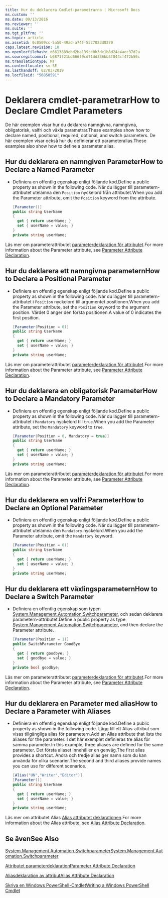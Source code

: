 ```yaml
---
title: Hur du deklarera Cmdlet-parametrarna | Microsoft Docs
ms.custom: ''
ms.date: 09/13/2016
ms.reviewer: ''
ms.suite: ''
ms.tgt_pltfrm: ''
ms.topic: article
ms.assetid: 0c0509cc-5a50-49ad-a74f-5527023d0270
caps.latest.revision: 10
ms.openlocfilehash: d6613889ebd2ba139ce0b3de1b8d24e4aec37d2a
ms.sourcegitcommit: b6871f21bd666f9cd71dd336bb3f844cf472b56c
ms.translationtype: MT
ms.contentlocale: sv-SE
ms.lasthandoff: 02/03/2019
ms.locfileid: "56850591"
---
```

# <a name="how-to-declare-cmdlet-parameters"></a><span data-ttu-id="ac86d-102">Deklarera cmdlet-parametrar</span><span class="sxs-lookup"><span data-stu-id="ac86d-102">How to Declare Cmdlet Parameters</span></span>

<span data-ttu-id="ac86d-103">De här exemplen visar hur du deklarera namngivna, namngivna, obligatorisk, valfri och växla parametrar.</span><span class="sxs-lookup"><span data-stu-id="ac86d-103">These examples show how to declare named, positional, required, optional, and switch parameters.</span></span> <span data-ttu-id="ac86d-104">De här exemplen visar också hur du definierar ett parameteralias.</span><span class="sxs-lookup"><span data-stu-id="ac86d-104">These examples also show how to define a parameter alias.</span></span>

## <a name="how-to-declare-a-named-parameter"></a><span data-ttu-id="ac86d-105">Hur du deklarera en namngiven Parameter</span><span class="sxs-lookup"><span data-stu-id="ac86d-105">How to Declare a Named Parameter</span></span>

- <span data-ttu-id="ac86d-106">Definiera en offentlig egenskap enligt följande kod.</span><span class="sxs-lookup"><span data-stu-id="ac86d-106">Define a public property as shown in the following code.</span></span> <span data-ttu-id="ac86d-107">När du lägger till parametern-attributet utelämna den `Position` nyckelord från attributet.</span><span class="sxs-lookup"><span data-stu-id="ac86d-107">When you add the Parameter attribute, omit the `Position` keyword from the attribute.</span></span>

    ```csharp
    [Parameter()]
    public string UserName
    {
      get { return userName; }
      set { userName = value; }
    }
    private string userName;
    ```

<span data-ttu-id="ac86d-108">Läs mer om parameterattributet [parameterdeklaration för attributet](./parameter-attribute-declaration.md).</span><span class="sxs-lookup"><span data-stu-id="ac86d-108">For more information about the Parameter attribute, see [Parameter Attribute Declaration](./parameter-attribute-declaration.md).</span></span>

## <a name="how-to-declare-a-positional-parameter"></a><span data-ttu-id="ac86d-109">Hur du deklarera ett namngivna parametern</span><span class="sxs-lookup"><span data-stu-id="ac86d-109">How to Declare a Positional Parameter</span></span>

- <span data-ttu-id="ac86d-110">Definiera en offentlig egenskap enligt följande kod.</span><span class="sxs-lookup"><span data-stu-id="ac86d-110">Define a public property as shown in the following code.</span></span> <span data-ttu-id="ac86d-111">När du lägger till parametern-attributet i `Position` nyckelord till argumentet positionen.</span><span class="sxs-lookup"><span data-stu-id="ac86d-111">When you add the Parameter attribute, set the `Position` keyword to the argument position.</span></span> <span data-ttu-id="ac86d-112">Värdet 0 anger den första positionen.</span><span class="sxs-lookup"><span data-stu-id="ac86d-112">A value of 0 indicates the first position.</span></span>

    ```csharp
    [Parameter(Position = 0)]
    public string UserName
    {
      get { return userName; }
      set { userName = value; }
    }
    private string userName;
    ```

<span data-ttu-id="ac86d-113">Läs mer om parameterattributet [parameterdeklaration för attributet](./parameter-attribute-declaration.md).</span><span class="sxs-lookup"><span data-stu-id="ac86d-113">For more information about the Parameter attribute, see [Parameter Attribute Declaration](./parameter-attribute-declaration.md).</span></span>

## <a name="how-to-declare-a-mandatory-parameter"></a><span data-ttu-id="ac86d-114">Hur du deklarera en obligatorisk Parameter</span><span class="sxs-lookup"><span data-stu-id="ac86d-114">How to Declare a Mandatory Parameter</span></span>

- <span data-ttu-id="ac86d-115">Definiera en offentlig egenskap enligt följande kod.</span><span class="sxs-lookup"><span data-stu-id="ac86d-115">Define a public property as shown in the following code.</span></span> <span data-ttu-id="ac86d-116">När du lägger till parametern-attributet i `Mandatory` nyckelord till `true`.</span><span class="sxs-lookup"><span data-stu-id="ac86d-116">When you add the Parameter attribute, set the `Mandatory` keyword to `true`.</span></span>

    ```csharp
    [Parameter(Position = 0, Mandatory = true)]
    public string UserName
    {
      get { return userName; }
      set { userName = value; }
    }
    private string userName;
    ```

<span data-ttu-id="ac86d-117">Läs mer om parameterattributet [parameterdeklaration för attributet](./parameter-attribute-declaration.md).</span><span class="sxs-lookup"><span data-stu-id="ac86d-117">For more information about the Parameter attribute, see [Parameter Attribute Declaration](./parameter-attribute-declaration.md).</span></span>

## <a name="how-to-declare-an-optional-parameter"></a><span data-ttu-id="ac86d-118">Hur du deklarera en valfri Parameter</span><span class="sxs-lookup"><span data-stu-id="ac86d-118">How to Declare an Optional Parameter</span></span>

- <span data-ttu-id="ac86d-119">Definiera en offentlig egenskap enligt följande kod.</span><span class="sxs-lookup"><span data-stu-id="ac86d-119">Define a public property as shown in the following code.</span></span> <span data-ttu-id="ac86d-120">När du lägger till parametern-attributet utelämna den `Mandatory` nyckelord.</span><span class="sxs-lookup"><span data-stu-id="ac86d-120">When you add the Parameter attribute, omit the `Mandatory` keyword.</span></span>

    ```csharp
    [Parameter(Position = 0)]
    public string UserName
    {
      get { return userName; }
      set { userName = value; }
    }
    private string userName;
    ```

## <a name="how-to-declare-a-switch-parameter"></a><span data-ttu-id="ac86d-121">Hur du deklarera ett växlingsparametern</span><span class="sxs-lookup"><span data-stu-id="ac86d-121">How to Declare a Switch Parameter</span></span>

- <span data-ttu-id="ac86d-122">Definiera en offentlig egenskap som typen [System.Management.Automation.Switchparameter](/dotnet/api/System.Management.Automation.SwitchParameter), och sedan deklarera parametern-attributet.</span><span class="sxs-lookup"><span data-stu-id="ac86d-122">Define a public property as type [System.Management.Automation.Switchparameter](/dotnet/api/System.Management.Automation.SwitchParameter), and then declare the Parameter attribute.</span></span>

    ```csharp
    [Parameter(Position = 1)]
    public SwitchParameter GoodBye
    {
      get { return goodbye; }
      set { goodbye = value; }
    }
    private bool goodbye;
    ```

<span data-ttu-id="ac86d-123">Läs mer om parameterattributet [parameterdeklaration för attributet](./parameter-attribute-declaration.md).</span><span class="sxs-lookup"><span data-stu-id="ac86d-123">For more information about the Parameter attribute, see [Parameter Attribute Declaration](./parameter-attribute-declaration.md).</span></span>

## <a name="how-to-declare-a-parameter-with-aliases"></a><span data-ttu-id="ac86d-124">Hur du deklarera en Parameter med alias</span><span class="sxs-lookup"><span data-stu-id="ac86d-124">How to Declare a Parameter with Aliases</span></span>

- <span data-ttu-id="ac86d-125">Definiera en offentlig egenskap enligt följande kod.</span><span class="sxs-lookup"><span data-stu-id="ac86d-125">Define a public property as shown in the following code.</span></span> <span data-ttu-id="ac86d-126">Lägg till ett Alias-attribut som visas tillgängliga alias för parametern.</span><span class="sxs-lookup"><span data-stu-id="ac86d-126">Add an Alias attribute that lists the aliases for the parameter.</span></span> <span data-ttu-id="ac86d-127">I det här exemplet definieras tre alias för samma parameter.</span><span class="sxs-lookup"><span data-stu-id="ac86d-127">In this example, three aliases are defined for the same parameter.</span></span> <span data-ttu-id="ac86d-128">Det första aliaset innehåller en genväg.</span><span class="sxs-lookup"><span data-stu-id="ac86d-128">The first alias provides a shortcut.</span></span> <span data-ttu-id="ac86d-129">Andra och tredje alias ger namn som du kan använda för olika scenarier.</span><span class="sxs-lookup"><span data-stu-id="ac86d-129">The second and third aliases provide names you can use for different scenarios.</span></span>

    ```csharp
    [Alias("UN","Writer","Editor")]
    [Parameter()]
    public string UserName
    {
      get { return userName; }
      set { userName = value; }
    }
    private string userName;
    ```

<span data-ttu-id="ac86d-130">Läs mer om attributet Alias [Alias attributet deklarationen](./alias-attribute-declaration.md).</span><span class="sxs-lookup"><span data-stu-id="ac86d-130">For more information about the Alias attribute, see [Alias Attribute Declaration](./alias-attribute-declaration.md).</span></span>

## <a name="see-also"></a><span data-ttu-id="ac86d-131">Se även</span><span class="sxs-lookup"><span data-stu-id="ac86d-131">See Also</span></span>

[<span data-ttu-id="ac86d-132">System.Management.Automation.Switchparameter</span><span class="sxs-lookup"><span data-stu-id="ac86d-132">System.Management.Automation.Switchparameter</span></span>](/dotnet/api/System.Management.Automation.SwitchParameter)

[<span data-ttu-id="ac86d-133">Attributet parameterdeklaration</span><span class="sxs-lookup"><span data-stu-id="ac86d-133">Parameter Attribute Declaration</span></span>](./parameter-attribute-declaration.md)

[<span data-ttu-id="ac86d-134">Aliasdeklaration av attribut</span><span class="sxs-lookup"><span data-stu-id="ac86d-134">Alias Attribute Declaration</span></span>](./alias-attribute-declaration.md)

[<span data-ttu-id="ac86d-135">Skriva en Windows PowerShell-Cmdlet</span><span class="sxs-lookup"><span data-stu-id="ac86d-135">Writing a Windows PowerShell Cmdlet</span></span>](./writing-a-windows-powershell-cmdlet.md)
